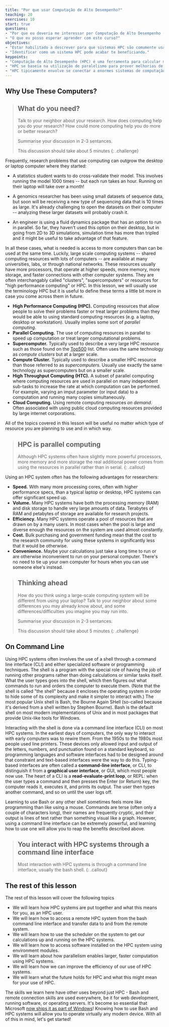 ```yaml
---
title: "Por que usar Computação de Alto Desempenho?"
teaching: 20
exercises: 10
start: true
questions:
- "Por que eu deveria me interessar por Computação de Alto Desempenho (HPC)?"
- "O que eu posso esperar aprender com este curso?"
objectives:
- "Estar habilitado a descrever para que sistemas HPC são comumente usados"
- "Identificar como um sistema HPC pode acabar te beneficiando."  
keypoints:
- "Computação de Alto Desempenho (HPC) é uma ferramenta para calcular mais dados e/ou mais rápido do que é possível no teu computador."
- "HPC se baseia na utilização de paralelismo para prover melhorias de desempenho."
- "HPC tipicamente envolve se conectar a enormes sistemas de computação em qualquer lugar pelo mundo."
---
```


## Why Use These Computers?

> ## What do you need?  
>
> Talk to your neighbor about your research.  How does computing
> help you do your research?  How could more computing help you
> do more or better research?  
>
> Summarise your discussion in 2-3 sentances.
> 
> This discussion should take about 5 minutes
{: .challenge}

Frequently, research problems that use computing can outgrow the desktop
or laptop computer where they started:

* A statistics student wants to do cross-validate their model.  This involves
running the model 1000 times -- but each run takes an hour.  Running on their
laptop will take over a month!

* A genomics researcher has been using small datasets of sequence data, but
soon will be receiving a new type of sequencing data that is 10 times as large.
It's already challenging to open the datasets on their computer -- analyzing
these larger datasets will probably crash it.

* An engineer is using a fluid dynamics package that has an option to run
in parallel.  So far, they haven't used this option on their desktop, but in
going from 2D to 3D simulations, simulation time has more than tripled and it
might be useful to take advantage of that feature.  

In all these cases, what is needed is access to more computers than can be
used at the same time.  Luckily, large scale computing systems -- shared computing
resources with lots of computers -- are available at many universities, labs,
or through national networks.  These resources usually have
more processors, that operate at higher speeds, more memory, more storage, and
faster connections with other computer systems.  They are often interchangably called
"clusters", "supercomputers" or resources for "high performance computing" or
HPC.  In this lesson, we will usually use the terminology HPC but it is useful 
to define these terms a little bit more in case you come across them in future.

* **High Performance Computing (HPC).** Computing resources that allow people to solve their problems faster or treat larger problems than they would be able to using standard computing resources (e.g. a laptop, desktop or workstation). Usually implies some sort of *parallel computing*.
* **Parallel Computing.** The use of computing resources in parallel to speed up computation or treat larger computational problems.
* **Supercomputer.** Typically used to describe a very large HPC resource such as those found on the [Top500](http://www.top500.org) list. Often uses the same technology as *compute clusters* but at a larger scale.
* **Compute Cluster.** Typically used to describe a smaller HPC resource than those referred to as *supercomputers*. Usually use exactly the same technology as supercomputers but on a smaller scale.
* **High Throughput Computing (HTC).** A subset of parallel computing where computing resources are used in parallel on many independent sub-tasks to increase the rate at which computation can be performed. For example, varying an imput parameter (or input data) to a computation and running many copies simultaneously.
* **Cloud Computing.** Using remote computing resources *on demand*. Often associated with using public cloud computing resources provided by large internet corporations.

All of the topics covered in this lesson will be useful no matter which type of resource you are planning to use and in which way. 

> ## HPC is parallel computing
> Although HPC systems often have slightly more powerful processors, more memory and
> more storage the real additional power comes from using the resources in parallel
> rather than in serial.
{: .callout}

Using an HPC system often has the following advantages for researchers:

* **Speed.** With many more processing cores, often with higher performance specs,
  than a typical laptop or desktop, HPC systems can offer significant speed up.
* **Volume.** Many HPC systems have both the processing memory (RAM) and disk
  storage to handle very large amounts of data. Terabytes of RAM and
  petabytes of storage are available for research projects.
* **Efficiency.** Many HPC systems operate a pool of resources that are drawn
  on by a many users.  In most cases when the pool is large and diverse enough
  the resources on the system are used almost constantly.
* **Cost.** Bulk purchasing and government funding mean that the cost to the
  research community for using these systems in significantly less that it
  would be otherwise.
* **Convenience.** Maybe your calculations just take a long time to run or are
  otherwise inconvenient to run on your personal computer. There's no need to
  tie up your own computer for hours when you can use someone else's instead.

> ## Thinking ahead
>
> How do you think using a large-scale computing system will be different
> from using your laptop? Talk to your neighbor about some
> differences you may already know about, and some
> differences/difficulties you imagine you may run into.
>
> Summarise your discussion in 2-3 sentances.
> 
> This discussion should take about 5 minutes
{: .challenge}

## On Command Line

Using HPC systems often involves the use of a shell through a command line
interface (CLI) and either specialized software or programming techniques.  The
shell is a program with the special role of having the job of running other
programs rather than doing calculations or similar tasks itself.  What the user
types goes into the shell, which then figures out what commands to run and
orders the computer to execute them.  (Note that the shell is called "the
shell" because it encloses the operating system in order to hide some of its
complexity and make it simpler to interact with.)  The most popular Unix shell
is Bash, the Bourne Again SHell (so-called because it's derived from a shell
written by Stephen Bourne).  Bash is the default shell on most modern
implementations of Unix and in most packages that provide Unix-like tools for
Windows.

Interacting with the shell is done via a command line interface (CLI) on most
HPC systems.  In the earliest days of computers, the only way to interact with
early computers was to rewire them.  From the 1950s to the 1980s most people
used line printers.  These devices only allowed input and output of the
letters, numbers, and punctuation found on a standard keyboard, so programming
languages and software interfaces had to be designed around that constraint and
text-based interfaces were the way to do this.  Typing-based interfaces are
often called a **command-line interface**, or CLI, to distinguish it from a
**graphical user interface**, or GUI, which most people now use.  The heart of
a CLI is a **read-evaluate-print loop**, or REPL: when the user types a command
and then presses the Enter (or Return) key, the computer reads it, executes it,
and prints its output.  The user then types another command, and so on until
the user logs off.

Learning to use Bash or any other shell sometimes feels more like programming
than like using a mouse.  Commands are terse (often only a couple of characters
long), their names are frequently cryptic, and their output is lines of text
rather than something visual like a graph.  However, using a command line
interface can be extremely powerful, and learning how to use one will allow
you to reap the benefits described above.  

> ## You interact with HPC systems through a command line interface
> Most interaction with HPC systems is through a command line interface, usually the
> bash shell.
{: .callout}


## The rest of this lesson

The rest of this lesson will cover the following topics

* We will learn how HPC systems are put together and what this means for you, as an HPC user.
* We will learn how to access a remote HPC system from the bash command line interface and transfer 
  data to and from the remote system.
* We will learn how to use the scheduler on the system to get our calculations up and running on the
  HPC systems.
* We will learn how to access software installed on the HPC system using environment modules.
* We will learn about how parallelism enables larger, faster computation using HPC systems.
* We will learn how we can improve the efficiency of our use of HPC systems.
* We will learn what the future holds for HPC and what this might mean for your use of HPC.

The skills we learn here have other uses beyond just HPC -
Bash and remote connection skills are used everywhere, be it for web development, running software, or operating servers.
It's become so essential that Microsoft
[now ships it as part of Windows](https://www.microsoft.com/en-us/store/p/ubuntu/9nblggh4msv6)!
Knowing how to use Bash and HPC systems will allow you to operate virtually any modern device.
With all of this in mind, let's get started!
